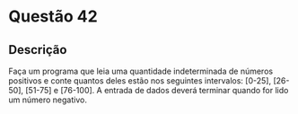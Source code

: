 # Questão 42

## Descrição
Faça um programa que leia uma quantidade indeterminada de números positivos e conte quantos deles estão
nos seguintes intervalos: [0-25], [26-50], [51-75] e [76-100]. A entrada de dados deverá terminar quando for
lido um número negativo.
